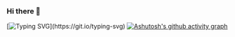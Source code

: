 ### Hi there 👋

<!--
**Kittu533/Kittu533** is a ✨ _special_ ✨ repository because its `README.md` (this file) appears on your GitHub profile.

Here are some ideas to get you started:

- 🔭 I’m currently working on ...
- 🌱 I’m currently learning ...
- 👯 I’m looking to collaborate on ...
- 🤔 I’m looking for help with ...
- 💬 Ask me about ...
- 📫 How to reach me: ...
- 😄 Pronouns: ...
- ⚡ Fun fact: ...
-->
[![Typing SVG](https://readme-typing-svg.demolab.com?font=Jetbrain&pause=1000&random=false&width=435&lines=Hi+Everyone+%F0%9F%91%8B%2C+I+am+Jekoyu;Let's+be+good+friends.)](https://git.io/typing-svg)
[![Ashutosh's github activity graph](https://github-readme-activity-graph.vercel.app/graph?username=Jekoyu&theme=react-dark)](https://github.com/ashutosh00710/github-readme-activity-graph)